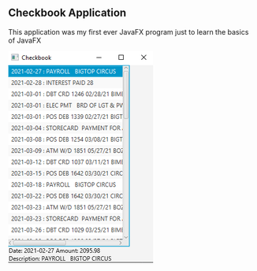 ## Checkbook Application 

This application was my first ever JavaFX program just to learn the basics of JavaFX

![diagram](/assets/checkbook.png)
